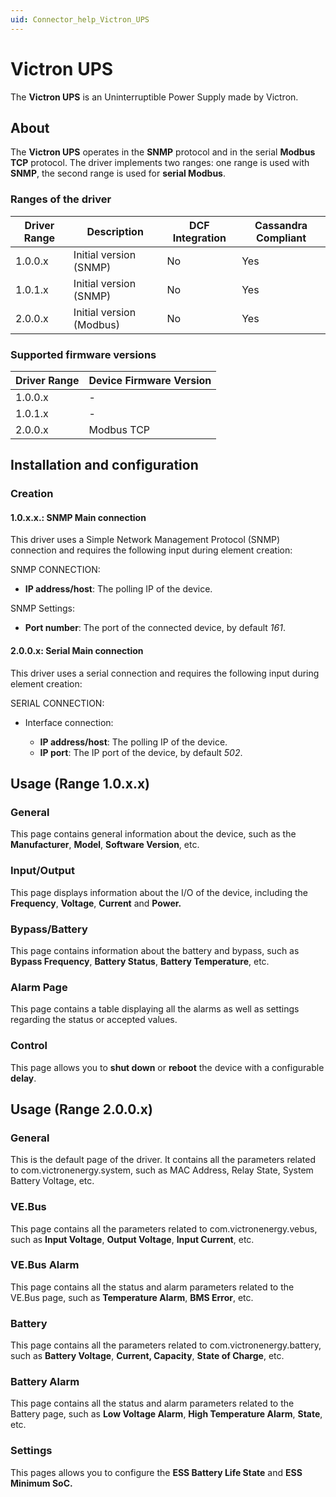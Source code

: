 ```yaml
---
uid: Connector_help_Victron_UPS
---
```


# Victron UPS

The **Victron UPS** is an Uninterruptible Power Supply made by Victron.

## About

The **Victron UPS** operates in the **SNMP** protocol and in the serial **Modbus TCP** protocol. The driver implements two ranges: one range is used with **SNMP**, the second range is used for **serial Modbus**.

### Ranges of the driver

| **Driver Range** | **Description**          | **DCF Integration** | **Cassandra Compliant** |
|------------------|--------------------------|---------------------|-------------------------|
| 1.0.0.x          | Initial version (SNMP)   | No                  | Yes                     |
| 1.0.1.x          | Initial version (SNMP)   | No                  | Yes                     |
| 2.0.0.x          | Initial version (Modbus) | No                  | Yes                     |

### Supported firmware versions

| **Driver Range** | **Device Firmware Version** |
|------------------|-----------------------------|
| 1.0.0.x          | \-                          |
| 1.0.1.x          | \-                          |
| 2.0.0.x          | Modbus TCP                  |

## Installation and configuration

### Creation

#### 1.0.x.x.: SNMP Main connection

This driver uses a Simple Network Management Protocol (SNMP) connection and requires the following input during element creation:

SNMP CONNECTION:

- **IP address/host**: The polling IP of the device.

SNMP Settings:

- **Port number**: The port of the connected device, by default *161*.

#### 2.0.0.x: Serial Main connection

This driver uses a serial connection and requires the following input during element creation:

SERIAL CONNECTION:

- Interface connection:

  - **IP address/host**: The polling IP of the device.
  - **IP port**: The IP port of the device, by default *502*.

## Usage (Range 1.0.x.x)

### General

This page contains general information about the device, such as the **Manufacturer**, **Model**, **Software Version**, etc.

### Input/Output

This page displays information about the I/O of the device, including the **Frequency**, **Voltage**, **Current** and **Power.**

### Bypass/Battery

This page contains information about the battery and bypass, such as **Bypass Frequency**, **Battery Status**, **Battery Temperature**, etc.

### Alarm Page

This page contains a table displaying all the alarms as well as settings regarding the status or accepted values.

### Control

This page allows you to **shut down** or **reboot** the device with a configurable **delay**.

## Usage (Range 2.0.0.x)

### General

This is the default page of the driver. It contains all the parameters related to com.victronenergy.system, such as MAC Address, Relay State, System Battery Voltage, etc.

### VE.Bus

This page contains all the parameters related to com.victronenergy.vebus, such as **Input Voltage**, **Output Voltage**, **Input Current**, etc.

### VE.Bus Alarm

This page contains all the status and alarm parameters related to the VE.Bus page, such as **Temperature Alarm**, **BMS Error**, etc.

### Battery

This page contains all the parameters related to com.victronenergy.battery, such as **Battery Voltage**, **Current, Capacity**, **State of Charge**, etc.

### Battery Alarm

This page contains all the status and alarm parameters related to the Battery page, such as **Low Voltage Alarm**, **High Temperature Alarm**, **State**, etc.

### Settings

This pages allows you to configure the **ESS Battery Life State** and **ESS Minimum SoC.**
